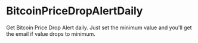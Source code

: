 # BitcoinPriceDropAlertDaily
Get Bitcoin Price Drop Alert daily. Just set the minimum value and you'll get the email if value drops to minimum.
